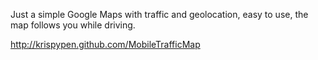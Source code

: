 Just a simple Google Maps with traffic and geolocation, easy to use, the map follows you while driving.

http://krispypen.github.com/MobileTrafficMap

